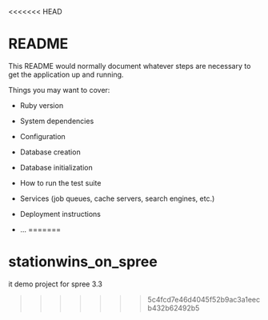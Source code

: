 <<<<<<< HEAD
# README

This README would normally document whatever steps are necessary to get the
application up and running.

Things you may want to cover:

* Ruby version

* System dependencies

* Configuration

* Database creation

* Database initialization

* How to run the test suite

* Services (job queues, cache servers, search engines, etc.)

* Deployment instructions

* ...
=======
# stationwins_on_spree
it demo project for spree 3.3
>>>>>>> 5c4fcd7e46d4045f52b9ac3a1eecb432b62492b5
